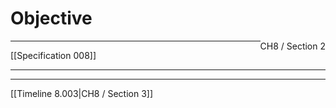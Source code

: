 # Objective

<span style="float: right">CH8 / Section 2</span>
<hr>
[[Specification 008]]
<hr>

<hr>
[[Timeline 8.003|CH8 / Section 3]]

